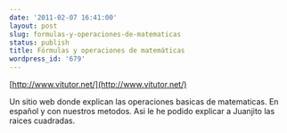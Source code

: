 ```yaml
---
date: '2011-02-07 16:41:00'
layout: post
slug: formulas-y-operaciones-de-matematicas
status: publish
title: Fórmulas y operaciones de matemáticas
wordpress_id: '679'
---
```



    

[http://www.vitutor.net/](http://www.vitutor.net/)







Un sitio web donde explican las operaciones basicas de matematicas. En español y con nuestros metodos. Asi le he podido explicar a Juanjito las raices cuadradas.


  

